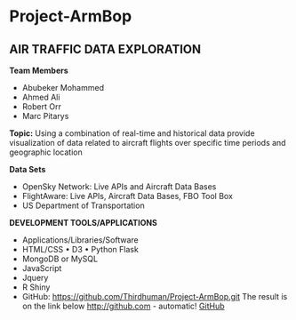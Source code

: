 # Project-ArmBop
## AIR TRAFFIC DATA EXPLORATION 

**Team Members**
* Abubeker Mohammed
* Ahmed Ali 
* Robert Orr
* Marc Pitarys

**Topic:**  Using a combination of real-time and historical data provide visualization of data related to aircraft flights over specific time periods and geographic location

 **Data Sets**
 * OpenSky Network:  Live APIs and Aircraft Data Bases 
 * FlightAware:  Live APIs, Aircraft Data Bases, FBO Tool Box 
 * US Department of Transportation 
 
**DEVELOPMENT TOOLS/APPLICATIONS** 
* Applications/Libraries/Software 
* HTML/CSS • D3 • Python Flask 
* MongoDB or MySQL 
* JavaScript
* Jquery 
* R Shiny
* GitHub:  https://github.com/Thirdhuman/Project-ArmBop.git
The result is on the link below
http://github.com - automatic!
[GitHub](https://github.com/abubekerali/Project-ArmBop/blob/master/For_Score/Final_Report.pdf)
